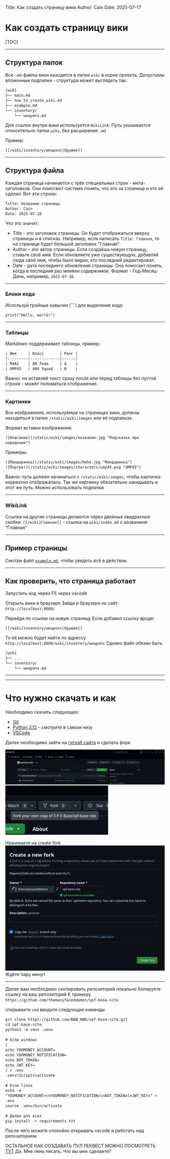 Title: Как создать страницу вики
Author: Cain
Date: 2025-07-17

# Как создать страницу вики

[TOC]

---

## Структура папок
Все `.md`-файлы вики находятся в папке `wiki` в корне проекта. Допустимы вложенные подпапки - структура может выглядеть так:

```
/wiki
├── main.md
├── how_to_create_wiki.md
├── example.md
└── inventory/
    └── weapons.md
```

Для ссылок внутри вики используется `WikiLink`: Путь указывается относительно папки `wiki`, без расширения `.md`

Пример:
```
[[/wiki/inventory/weapons|Оружие]]
```

---

## Структура файла
Каждая страница начинается с трёх специальных строк - мета-заголовков. Они помогают системе понять, что это за страница и кто её сделал.
Вот эти строки:

```
Title: Название страницы
Author: Cain
Date: 2025-07-10
```

Что это значит:
- Title - это заголовок страницы. Он будет отображаться вверху страницы и в списках. Например, если написать `Title: Главная`, то на странице будет большой заголовок "Главная".
- Author - это автор страницы. Если создаёшь новую страницу, ставьте своё имя. Если обновляете уже существующую, добавляй сюда своё имя, чтобы было видно, кто последний редактировал. 
- Date - дата последнего обновления страницы. Она помогает понять, когда в последний раз меняли содержимое. Формат - Год-Месяц-День, например, `2025-07-10`.

---

### Блоки кода
Используй тройные кавычки (\`\`\`) для выделения кода:

```
print("Hello, world!")
```

---

### Таблицы
Markdown поддерживает таблицы, пример:

```
| Имя     | Класс       | Ранг |
|:--------|------------:|:----:|
| M4A1    | AR Team     | A    |
| UMP45   | 404 Squad   | B    |
```

Важно: не вставляй текст сразу после или перед таблицы без пустой строки - может поломаться отображение.

---

### Картинки
Все изображения, используемые на страницах вики, должны находиться в папке
`/static/wiki/images` или её подпапках.

Формат вставки изображения:
```
![Описание](/static/wiki/images/название.jpg "Подсказка при наведении")
```

Примеры:
```
![Мандаринка](/static/wiki/images/hehe.jpg "Мандаринка")
![Портрет](/static/wiki/images/characters/ump45.png "UMP45")
```

Важно: путь должен начинаться с `/static/wiki/images`, чтобы картинка корректно отображалась.
Так же картинку обязательно закидывать в этот же путь. Можно использовать подпапки

---

### WikiLink
Ссылки на другие страницы делаются через двойные квадратные скобки:
`[[/wiki|Главная]]` - ссылка на `wiki/index.md` с названием "Главная"

---

## Пример страницы
Смотри файл [`example.md`](example.md), чтобы увидеть всё в действии.

---

## Как проверить, что страница работает
Запустить код через F5 через vscode

Открыть вики в браузере
Зайди в браузере на сайт: `http://localhost:8000/`

Перейди по ссылке на новую страницу
Если добавил ссылку вроде:
```
[[/wiki/inventory/weapons|Оружие]]
```

То её можно будет найти по адрессу `http://localhost:8000/wiki/inventory/weapons`
Однако файл обязан быть
```
/wiki
├── ...
└── inventory/
    └── weapons.md
```

---

---

# Что нужно скачать и как

Необходимо скачать следующее:
- [Git](https://git-scm.com/downloads)
- [Python 3.12](https://www.python.org/downloads/release/python-3123/) - смотрите в самом низу
- [VSCode](https://code.visualstudio.com/)

Далее необходимо зайти на [гитхаб сайта](https://github.com/S-P-F-Base/spf-base-site) и сделать форк

![make fork 1](/static/wiki/images/how_to_create_wiki/make_fork_1.png "make fork 1")
![make fork 2](/static/wiki/images/how_to_create_wiki/make_fork_2.png "make fork 2")

Нажимаете на create fork
![make fork 3](/static/wiki/images/how_to_create_wiki/make_fork_3.png "make fork 3")
Ждёте пару минут

---

Далее вам необходимо скопировать репозиторий локально
Копируете ссылку на ваш репозиторий
К примеру `https://github.com/themanyfaceddemon/spf-base-site`

открываете `cmd`
вводите следующие команды
```
git clone https://github.com/ВАШ_НИК/spf-base-site.git
cd spf-base-site
python3 -m venv .venv

# Если windows
(
echo YOOMONEY_ACCOUNT=
echo YOOMONEY_NOTIFICATION=
echo BOT_TOKEN=
echo JWT_KEY=
) > .env
.venv\Scripts\activate

# Если linux
echo -e "YOOMONEY_ACCOUNT=\nYOOMONEY_NOTIFICATION=\nBOT_TOKEN=\nJWT_KEY=" > .env
source .venv/bin/activate

# Далее для всех
pip install -r requirements.txt
```

После чего можете спокойно открывать vscode и работать над репозиторием


ОСТАЛЬНОЕ КАК СОЗДАВАТЬ ПУЛ РЕКВЕСТ МОЖНО ПОСМОТРЕТЬ [ТУТ](https://bestprogrammer.ru/programmirovanie-i-razrabotka/kak-sdelat-pulrekvest-na-github-poshagovoe-rukovodstvo-dlya-nachinayushix)
Да. Мне лень писать. Что вы мне сделаете?
